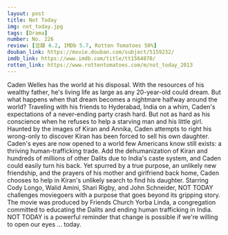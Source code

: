 ```yaml
---
layout: post 
title: Not Today
img: not_today.jpg
tags: [Drama]
number: No. 226
review: [豆瓣 6.2, IMDb 5.7, Rotten Tomatoes 50%]
douban_link: https://movie.douban.com/subject/5159232/
imdb_link: https://www.imdb.com/title/tt1564870/
rotten_link: https://www.rottentomatoes.com/m/not_today_2013
---
```


Caden Welles has the world at his disposal. With the resources of his wealthy father, he's living life as large as any 20-year-old could dream. But what happens when that dream becomes a nightmare halfway around the world? Traveling with his friends to Hyderabad, India on a whim, Caden's expectations of a never-ending party crash hard. But not as hard as his conscience when he refuses to help a starving man and his little girl. Haunted by the images of Kiran and Annika, Caden attempts to right his wrong-only to discover Kiran has been forced to sell his own daughter. Caden's eyes are now opened to a world few Americans know still exists: a thriving human-trafficking trade. Add the dehumanization of Kiran and hundreds of millions of other Dalits due to India's caste system, and Caden could easily turn his back. Yet spurred by a true purpose, an unlikely new friendship, and the prayers of his mother and girlfriend back home, Caden chooses to help in Kiran's unlikely search to find his daughter. Starring Cody Longo, Walid Amini, Shari Rigby, and John Schneider, NOT TODAY challenges moviegoers with a purpose that goes beyond its gripping story. The movie was produced by Friends Church Yorba Linda, a congregation committed to educating the Dalits and ending human trafficking in India. NOT TODAY is a powerful reminder that change is possible if we're willing to open our eyes ... today.
